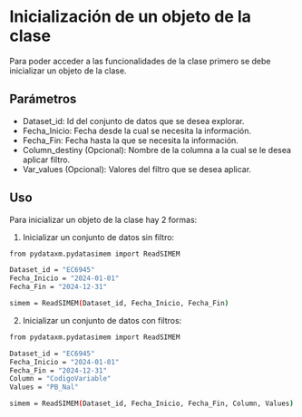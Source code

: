 # Inicialización de un objeto de la clase

Para poder acceder a las funcionalidades de la clase primero se debe inicializar un objeto de la clase.

## Parámetros

- Dataset_id: Id del conjunto de datos que se desea explorar.
- Fecha_Inicio: Fecha desde la cual se necesita la información.
- Fecha_Fin: Fecha hasta la que se necesita la información.
- Column_destiny (Opcional): Nombre de la columna a la cual se le desea aplicar filtro.
- Var_values (Opcional): Valores del filtro que se desea aplicar.

## Uso

Para inicializar un objeto de la clase hay 2 formas:

1. Inicializar un conjunto de datos sin filtro:

```bash
from pydataxm.pydatasimem import ReadSIMEM

Dataset_id = "EC6945"
Fecha_Inicio = "2024-01-01"
Fecha_Fin = "2024-12-31"

simem = ReadSIMEM(Dataset_id, Fecha_Inicio, Fecha_Fin)
```

2. Inicializar un conjunto de datos con filtros:

```bash
from pydataxm.pydatasimem import ReadSIMEM

Dataset_id = "EC6945"
Fecha_Inicio = "2024-01-01"
Fecha_Fin = "2024-12-31"
Column = "CodigoVariable"
Values = "PB_Nal"

simem = ReadSIMEM(Dataset_id, Fecha_Inicio, Fecha_Fin, Column, Values)
```